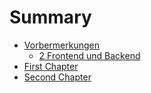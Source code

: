 # Summary

* [Vorbermerkungen](README.md)
   * [2 Frontend und Backend](2_frontend_und_backend.md)
* [First Chapter](chapter1.md)
* [Second Chapter](second_chapter.md)

